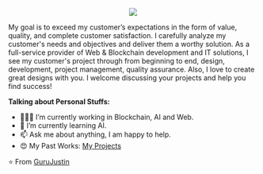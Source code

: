 <p align="center">
  <a href="https://github.com/DenverCoder1/readme-typing-svg"><img src="https://readme-typing-svg.herokuapp.com/?lines=Blockchain,%20Backend%20and%20AI;10+%2B%20years%20of%20coding%20experience;Being%20passionate%20and%20creative&center=true&width=380&height=45"></a>
</p> 
<!-- <p align="left"> <img src="https://komarev.com/ghpvc/?username=gurujustin&label=Profile%20views&color=0e75b6&style=flat" alt="saint-prince" /> </p>
<p align="center"><a href="https://app.daily.dev/gurujustin"><img src="https://api.daily.dev/devcards/81b3e69ce0314601ac953ccf08636091.png?r=kmf" width="400" alt="Alpha Dev's Dev Card"></a></p> -->

My goal is to exceed my customer’s expectations in the form of value, quality, and complete customer satisfaction.
I carefully analyze my customer's needs and objectives and deliver them a worthy solution.
As a full-service provider of Web & Blockchain development and IT solutions, I see my customer's project through from beginning to end, design, development, project management, quality assurance.
Also, I love to create great designs with you.
I welcome discussing your projects and help you find success!

**Talking about Personal Stuffs:**

- 👨🏽‍💻 I’m currently working in Blockchain, AI and Web.
- 🌱 I’m currently learning AI.
- 📫 Ask me about anything, I am happy to help.
- 😍 My Past Works: [My Projects](https://github.com/gurujustin/myworks)

⭐️ From [GuruJustin](https://github.com/gurujustin)
